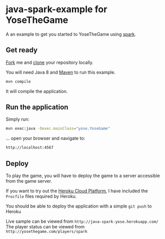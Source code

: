 java-spark-example for YoseTheGame
=====================

A an example to get you started to YoseTheGame using [spark](http://www.sparkjava.com).


## Get ready

[Fork](https://help.github.com/articles/fork-a-repo) me and [clone](https://help.github.com/articles/fork-a-repo#step-2-clone-your-fork) your repository locally.

You will need Java 8 and [Maven](http://maven.apache.org) to run this example.

```sh
mvn compile
```
It will compile the application.

## Run the application

Simply run:

```sh
mvn exec:java -Dexec.mainClass="yose.YoseGame"
```

... open your browser and navigate to:

```sh
http://localhost:4567
```


## Deploy

To play the game, you will have to deploy the game to a server accessible from the game server.

If you want to try out the [Heroku Cloud Platform](http://www.heroku.com), I have included the ```Procfile``` files required by Heroku. 

You should be able to deploy the application with a simple ```git push``` to Heroku

Live sample can be viewed from ```http://java-spark-yose.herokuapp.com/```
The player status can be viewed from ```http://yosethegame.com/players/spark```

